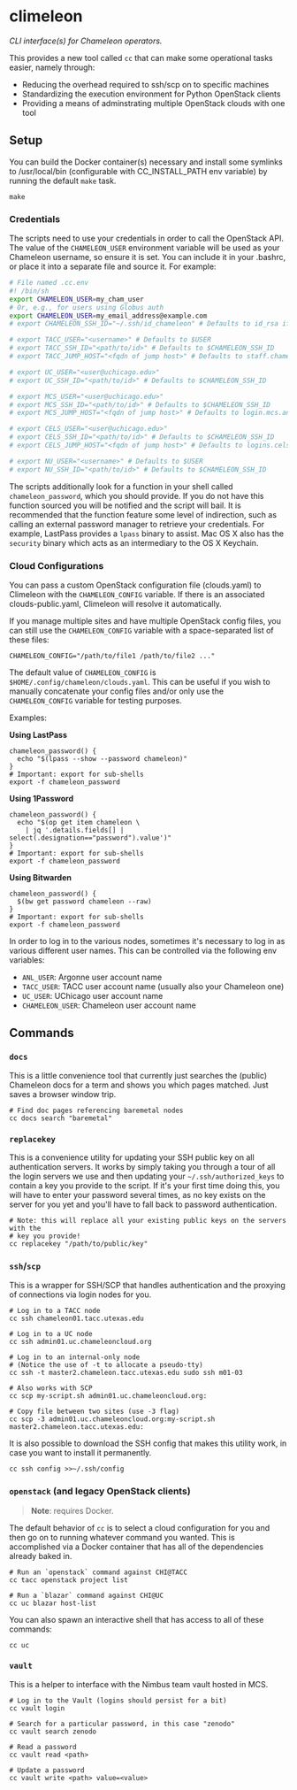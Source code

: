 # climeleon

_CLI interface(s) for Chameleon operators._

This provides a new tool called `cc` that can make some operational tasks
easier, namely through:

  - Reducing the overhead required to ssh/scp on to specific machines
  - Standardizing the execution environment for Python OpenStack clients
  - Providing a means of adminstrating multiple OpenStack clouds with one
    tool

## Setup

You can build the Docker container(s) necessary and install some symlinks to
/usr/local/bin (configurable with CC_INSTALL_PATH env variable) by running the
default `make` task.

```
make
```

### Credentials

The scripts need to use your credentials in order to call the OpenStack API. The
value of the `CHAMELEON_USER` environment variable will be used as your Chameleon
username, so ensure it is set. You can include it in your .bashrc, or place it into a
separate file and source it. For example:

```bash
# File named .cc.env
#! /bin/sh
export CHAMELEON_USER=my_cham_user
# Or, e.g., for users using Globus auth
export CHAMELEON_USER=my_email_address@example.com
# export CHAMELEON_SSH_ID="~/.ssh/id_chameleon" # Defaults to id_rsa if not set

# export TACC_USER="<username>" # Defaults to $USER
# export TACC_SSH_ID="<path/to/id>" # Defaults to $CHAMELEON_SSH_ID
# export TACC_JUMP_HOST="<fqdn of jump host>" # Defaults to staff.chameleon.tacc.utexas.edu

# export UC_USER="<user@uchicago.edu>"
# export UC_SSH_ID="<path/to/id>" # Defaults to $CHAMELEON_SSH_ID

# export MCS_USER="<user@uchicago.edu>"
# export MCS_SSH_ID="<path/to/id>" # Defaults to $CHAMELEON_SSH_ID
# export MCS_JUMP_HOST="<fqdn of jump host>" # Defaults to login.mcs.anl.gov

# export CELS_USER="<user@uchicago.edu>"
# export CELS_SSH_ID="<path/to/id>" # Defaults to $CHAMELEON_SSH_ID
# export CELS_JUMP_HOST="<fqdn of jump host>" # Defaults to logins.cels.anl.gov

# export NU_USER="<username>" # Defaults to $USER
# export NU_SSH_ID="<path/to/id>" # Defaults to $CHAMELEON_SSH_ID
```

The scripts additionally look for a function in your shell called `chameleon_password`,
which you should provide. If you do not have this function sourced you will be
notified and the script will bail. It is recommended that the function feature
some level of indirection, such as calling an external password manager to
retrieve your credentials. For example, LastPass provides a `lpass` binary to
assist. Mac OS X also has the `security` binary which acts as an intermediary to
the OS X Keychain.

### Cloud Configurations

You can pass a custom OpenStack configuration file (clouds.yaml)
to Climeleon with the `CHAMELEON_CONFIG` variable. If there is an associated
clouds-public.yaml, Climeleon will resolve it automatically.

If you manage multiple sites and have multiple OpenStack config files, you can
still use the `CHAMELEON_CONFIG` variable with a space-separated list of these files:

```
CHAMELEON_CONFIG="/path/to/file1 /path/to/file2 ..."
```

The default value of `CHAMELEON_CONFIG` is `$HOME/.config/chameleon/clouds.yaml`. 
This can be useful if you wish to manually concatenate your config files and/or only 
use the `CHAMELEON_CONFIG` variable for testing purposes.

Examples:

**Using LastPass**

```
chameleon_password() {
  echo "$(lpass --show --password chameleon)"
}
# Important: export for sub-shells
export -f chameleon_password
```

**Using 1Password**

```
chameleon_password() {
  echo "$(op get item chameleon \
    | jq '.details.fields[] | select(.designation=="password").value')"
}
# Important: export for sub-shells
export -f chameleon_password
```

**Using Bitwarden**

```
chameleon_password() {
  $(bw get password chameleon --raw)
}
# Important: export for sub-shells
export -f chameleon_password
```

In order to log in to the various nodes, sometimes it's necessary to log in as
various different user names. This can be controlled via the following env
variables:

  * `ANL_USER`: Argonne user account name
  * `TACC_USER`: TACC user account name (usually also your Chameleon one)
  * `UC_USER`: UChicago user account name
  * `CHAMELEON_USER`: Chameleon user account name

## Commands

### `docs`

This is a little convenience tool that currently just searches the (public)
Chameleon docs for a term and shows you which pages matched. Just saves a
browser window trip.

```
# Find doc pages referencing baremetal nodes
cc docs search "baremetal"
```

### `replacekey`

This is a convenience utility for updating your SSH public key on all
authentication servers. It works by simply taking you through a tour of all the
login servers we use and then updating your `~/.ssh/authorized_keys` to contain
a key you provide to the script. If it's your first time doing this, you will
have to enter your password several times, as no key exists on the server for
you yet and you'll have to fall back to password authentication.

```
# Note: this will replace all your existing public keys on the servers with the
# key you provide!
cc replacekey "/path/to/public/key"
```

### `ssh`/`scp`

This is a wrapper for SSH/SCP that handles authentication and the proxying of
connections via login nodes for you.

```
# Log in to a TACC node
cc ssh chameleon01.tacc.utexas.edu

# Log in to a UC node
cc ssh admin01.uc.chameleoncloud.org

# Log in to an internal-only node
# (Notice the use of -t to allocate a pseudo-tty)
cc ssh -t master2.chameleon.tacc.utexas.edu sudo ssh m01-03

# Also works with SCP
cc scp my-script.sh admin01.uc.chameleoncloud.org:

# Copy file between two sites (use -3 flag)
cc scp -3 admin01.uc.chameleoncloud.org:my-script.sh master2.chameleon.tacc.utexas.edu:
```

It is also possible to download the SSH config that makes this utility work, in
case you want to install it permanently.

```
cc ssh config >>~/.ssh/config
```

### `openstack` (and legacy OpenStack clients)

> **Note**: requires Docker.

The default behavior of `cc` is to select a cloud configuration for you and then
go on to running whatever command you wanted. This is accomplished via a Docker
container that has all of the dependencies already baked in.

```
# Run an `openstack` command against CHI@TACC
cc tacc openstack project list

# Run a `blazar` command against CHI@UC
cc uc blazar host-list
```

You can also spawn an interactive shell that has access to all of these
commands:

```
cc uc
```

### `vault`

This is a helper to interface with the Nimbus team vault hosted in MCS.

```
# Log in to the Vault (logins should persist for a bit)
cc vault login

# Search for a particular password, in this case "zenodo"
cc vault search zenodo

# Read a password
cc vault read <path>

# Update a password
cc vault write <path> value=<value>
```
